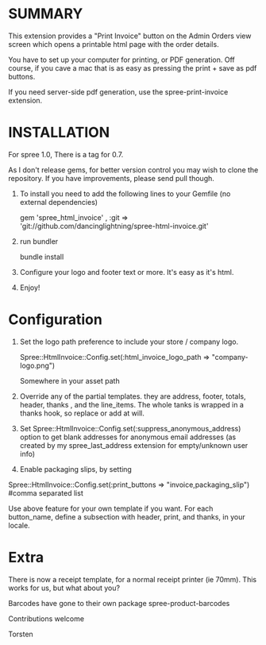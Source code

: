SUMMARY
=======

This extension provides a "Print Invoice" button on the Admin Orders view screen which opens a printable html page with the order details.

You have to set up your computer for printing, or PDF generation. Off course, if you cave a mac that is as easy as pressing the print + save as pdf buttons.

If you need server-side pdf generation, use the spree-print-invoice extension.
 
INSTALLATION
============

For spree 1.0, There is a tag for 0.7.

As I don't release gems, for better version control you may wish to clone the repository. 
If you have improvements, please send pull though.

1. To install you need to add the following lines to your Gemfile (no external dependencies)

    gem 'spree_html_invoice' , :git => 'git://github.com/dancinglightning/spree-html-invoice.git'

2. run bundler

    bundle install

3. Configure your logo and footer text or more. It's easy as it's html.

4. Enjoy!


Configuration
==============

1. Set the logo path preference to include your store / company logo.

    Spree::HtmlInvoice::Config.set(:html_invoice_logo_path => "company-logo.png")
    
    Somewhere in your asset path

2. Override any of the partial templates. they are address, footer, totals, header, thanks , and the line_items. The whole tanks is wrapped in a thanks hook, so replace or add at will.

3. Set Spree::HtmlInvoice::Config.set(:suppress_anonymous_address) option to get blank addresses for anonymous email addresses (as created by my spree_last_address extension for empty/unknown user info)

4. Enable packaging slips, by setting 

  Spree::HtmlInvoice::Config.set(:print_buttons => "invoice,packaging_slip")  #comma separated list

  Use above feature for your own template if you want. For each button_name, define a subsection with header,   print, and thanks, in your locale.


Extra
=====

There is now a receipt template, for a normal receipt printer (ie 70mm). This works for us, but what about you?

Barcodes have gone to their own package spree-product-barcodes

Contributions welcome

Torsten
